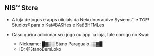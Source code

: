 ## NIS™ Store

- A loja de jogos e apps oficiais da Neko Interactive Systems™ e TGF! Studios® para o Kat#BASHes e Kat!BHTMLes

- Caso queira adicionar seu jogo ou app na loja, fale comigo no Kwai:
  - Nickname: █▓▒░ Stano Paraguaio ░▒▓█
  - ID: @StanoBemLoko
